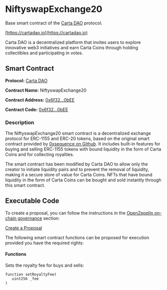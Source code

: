 # NiftyswapExchange20

Base smart contract of the [Carta DAO](https://cartadao.io) protocol.

[https://cartadao.io](https://cartadao.io)

Carta DAO is a decentralized platform that invites users to explore innovative web3 initiatives and earn Carta Coins through holding collectibles and participating in votes.

## Smart Contract

**Protocol:** [Carta DAO](https://cartadao.io)

**Contract Name:** NiftyswapExchange20

**Contract Address:** [0x6f32...0bEE](https://polygonscan.com/address/0x6f32E43F1af4e37E0661a35965C7eE7dfCed0bEE)

**Contract Code:** [0x6f32...0bEE](https://polygonscan.com/address/0x6f32E43F1af4e37E0661a35965C7eE7dfCed0bEE#code)

### Description
The NiftyswapExchange20 smart contract is a decentralized exchange protocol for ERC-1155 and ERC-20 tokens, based on the original smart contract provided by [0xsequence on Github](https://github.com/0xsequence/niftyswap). It includes built-in features for buying and selling ERC-1155 tokens with bound liquidity in the form of Carta Coins and for collecting royalties.

The smart contract has been modified by Carta DAO to allow only the creator to initiate liquidity pairs and to prevent the removal of liquidity, making it a secure store of value for Carta Coins. NFTs that have bound liquidity in the form of Carta Coins can be bought and sold instantly through this smart contract.

## Executable Code

To create a proposal, you can follow the instructions in the [OpenZepplin on-chain governance](https://docs.openzeppelin.com/contracts/4.x/governance) section:

[Create a Proposal](https://docs.openzeppelin.com/contracts/4.x/governance#create_a_proposal)

The following smart contract functions can be proposed for execution provided you have the required rights:

#### Functions


Sets the royalty fee for buys and sells:

	function setRoyaltyFee(
       uint256 _fee
    )

